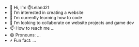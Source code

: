 - 👋 Hi, I’m @Leland21
- 👀 I’m interested in creating a website
- 🌱 I’m currently learning how to code
- 💞️ I’m looking to collaborate on website projects and game dev
- 📫 How to reach me ...
- 😄 Pronouns: ...
- ⚡ Fun fact: ...

<!---
Leland21/Leland21 is a ✨ special ✨ repository because its `README.md` (this file) appears on your GitHub profile.
You can click the Preview link to take a look at your changes.
--->
